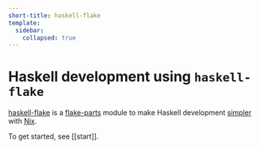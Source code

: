 ```yaml
---
short-title: haskell-flake
template:
  sidebar:
    collapsed: true
---
```


# Haskell development using `haskell-flake`

[haskell-flake](https://github.com/srid/haskell-flake) is a [flake-parts](https://flake.parts/) module to make Haskell development [simpler](haskell-flake/start.md#under-the-hood) with [Nix](https://nixos.asia/en/nix).

To get started, see [[start]].
